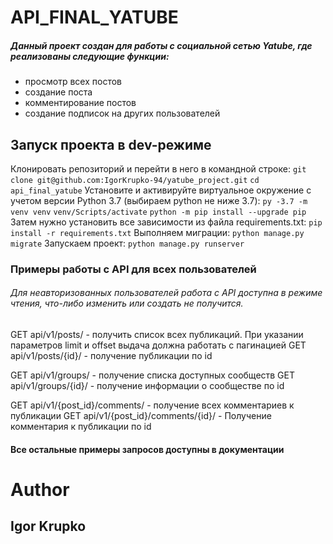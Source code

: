 # API_FINAL_YATUBE
##### Данный проект создан для работы с социальной сетью Yatube, где реализованы следующие функции:
- просмотр всех постов
- создание поста
- комментирование постов
- создание подписок на других пользователей

## Запуск проекта в dev-режиме
Клонировать репозиторий и перейти в него в командной строке:
``` git clone git@github.com:IgorKrupko-94/yatube_project.git ```
``` cd api_final_yatube ```
Установите и активируйте виртуальное окружение c учетом версии Python 3.7 (выбираем python не ниже 3.7):
``` py -3.7 -m venv venv ```
``` venv/Scripts/activate ```
``` python -m pip install --upgrade pip ```
Затем нужно установить все зависимости из файла requirements.txt:
``` pip install -r requirements.txt ```
Выполняем миграции:
``` python manage.py migrate ```
Запускаем проект:
``` python manage.py runserver ```
### Примеры работы с API для всех пользователей
###### Для неавторизованных пользователей работа с API доступна в режиме чтения, что-либо изменить или создать не получится.
GET api/v1/posts/ - получить список всех публикаций.
При указании параметров limit и offset выдача должна работать с пагинацией
GET api/v1/posts/{id}/ - получение публикации по id

GET api/v1/groups/ - получение списка доступных сообществ
GET api/v1/groups/{id}/ - получение информации о сообществе по id

GET api/v1/{post_id}/comments/ - получение всех комментариев к публикации
GET api/v1/{post_id}/comments/{id}/ - Получение комментария к публикации по id

#### Все остальные примеры запросов доступны в документации

# Author
## Igor Krupko
